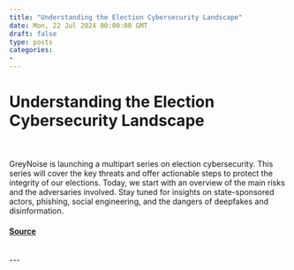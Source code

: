 ```yaml
---
title: "Understanding the Election Cybersecurity Landscape"
date: Mon, 22 Jul 2024 00:00:00 GMT
draft: false
type: posts
categories: 
- 
---
```

# Understanding the Election Cybersecurity Landscape

<br/>

<br/>
GreyNoise is launching a multipart series on election cybersecurity. This series will cover the key threats and offer actionable steps to protect the integrity of our elections. Today, we start with an overview of the main risks and the adversaries involved. Stay tuned for insights on state-sponsored actors, phishing, social engineering, and the dangers of deepfakes and disinformation.

#### [Source](https://www.greynoise.io/blog/understanding-the-election-cybersecurity-landscape)

<br/>
---
